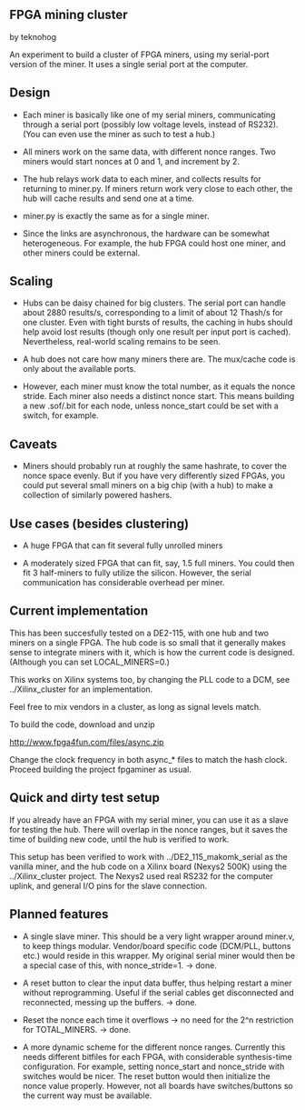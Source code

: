 FPGA mining cluster
-------------------

by teknohog

An experiment to build a cluster of FPGA miners, using my serial-port
version of the miner. It uses a single serial port at the computer.


Design
------

* Each miner is basically like one of my serial miners, communicating
  through a serial port (possibly low voltage levels, instead of
  RS232). (You can even use the miner as such to test a hub.)

* All miners work on the same data, with different nonce ranges. Two
  miners would start nonces at 0 and 1, and increment by 2.

* The hub relays work data to each miner, and collects results for
  returning to miner.py. If miners return work very close to each
  other, the hub will cache results and send one at a time.
 
* miner.py is exactly the same as for a single miner.

* Since the links are asynchronous, the hardware can be somewhat
  heterogeneous. For example, the hub FPGA could host one miner, and
  other miners could be external.


Scaling
-------

* Hubs can be daisy chained for big clusters. The serial port can
  handle about 2880 results/s, corresponding to a limit of about 12
  Thash/s for one cluster. Even with tight bursts of results, the
  caching in hubs should help avoid lost results (though only one
  result per input port is cached). Nevertheless, real-world scaling
  remains to be seen.

* A hub does not care how many miners there are. The mux/cache code is
  only about the available ports.

* However, each miner must know the total number, as it equals the
  nonce stride. Each miner also needs a distinct nonce start. This
  means building a new .sof/.bit for each node, unless nonce_start
  could be set with a switch, for example.


Caveats
-------

* Miners should probably run at roughly the same hashrate, to cover
  the nonce space evenly. But if you have very differently sized
  FPGAs, you could put several small miners on a big chip (with a hub)
  to make a collection of similarly powered hashers.


Use cases (besides clustering)
------------------------------

* A huge FPGA that can fit several fully unrolled miners

* A moderately sized FPGA that can fit, say, 1.5 full miners. You
  could then fit 3 half-miners to fully utilize the silicon. However,
  the serial communication has considerable overhead per miner.


Current implementation
----------------------

This has been succesfully tested on a DE2-115, with one hub and two
miners on a single FPGA. The hub code is so small that it generally
makes sense to integrate miners with it, which is how the current code
is designed. (Although you can set LOCAL_MINERS=0.)

This works on Xilinx systems too, by changing the PLL code to a
DCM, see ../Xilinx_cluster for an implementation.

Feel free to mix vendors in a cluster, as long as signal levels match.

To build the code, download and unzip

http://www.fpga4fun.com/files/async.zip

Change the clock frequency in both async_* files to match the hash
clock. Proceed building the project fpgaminer as usual.


Quick and dirty test setup
--------------------------

If you already have an FPGA with my serial miner, you can use it as a
slave for testing the hub. There will overlap in the nonce ranges, but
it saves the time of building new code, until the hub is verified to
work.

This setup has been verified to work with ../DE2_115_makomk_serial as
the vanilla miner, and the hub code on a Xilinx board (Nexys2 500K)
using the ../Xilinx_cluster project. The Nexys2 used real RS232 for
the computer uplink, and general I/O pins for the slave connection.


Planned features
----------------

* A single slave miner. This should be a very light wrapper around
  miner.v, to keep things modular. Vendor/board specific code
  (DCM/PLL, buttons etc.)  would reside in this wrapper. My original
  serial miner would then be a special case of this, with
  nonce_stride=1. -> done.

* A reset button to clear the input data buffer, thus helping restart
  a miner without reprogramming. Useful if the serial cables get
  disconnected and reconnected, messing up the buffers. -> done.

* Reset the nonce each time it overflows -> no need for the 2^n
  restriction for TOTAL_MINERS. -> done.

* A more dynamic scheme for the different nonce ranges. Currently this
  needs different bitfiles for each FPGA, with considerable
  synthesis-time configuration. For example, setting nonce_start and
  nonce_stride with switches would be nicer. The reset button would
  then initialize the nonce value properly. However, not all boards
  have switches/buttons so the current way must be available.
